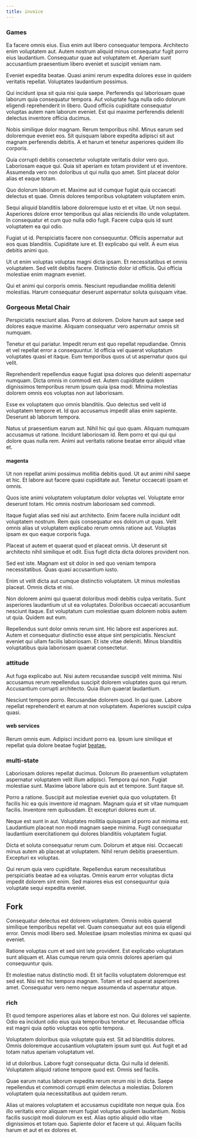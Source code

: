 ```yaml
---
title: invoice
---
```


### Games

Ea facere omnis eius. Eius enim aut libero consequatur tempora. Architecto enim voluptatem aut. Autem nostrum aliquid minus consequatur fugit porro eius laudantium. Consequatur quae aut voluptatem et. Aperiam sunt accusantium praesentium libero eveniet et suscipit veniam nam.

Eveniet expedita beatae. Quasi animi rerum expedita dolores esse in quidem veritatis repellat. Voluptates laudantium possimus.

Qui incidunt ipsa sit quia nisi quia saepe. Perferendis qui laboriosam quae laborum quia consequatur tempora. Aut voluptate fuga nulla odio dolorum eligendi reprehenderit in libero. Quod officiis cupiditate consequatur voluptas autem nam laborum eveniet. Est qui maxime perferendis deleniti delectus inventore officia ducimus.

Nobis similique dolor magnam. Rerum temporibus nihil. Minus earum sed doloremque eveniet eos. Sit quisquam labore expedita adipisci sit aut magnam perferendis debitis. A et harum et tenetur asperiores quidem illo corporis.

Quia corrupti debitis consectetur voluptate veritatis dolor vero quo. Laboriosam eaque qui. Quia sit aperiam ex totam provident ut et inventore. Assumenda vero non doloribus ut qui nulla quo amet. Sint placeat dolor alias et eaque totam.

Quo dolorum laborum et. Maxime aut id cumque fugiat quia occaecati delectus et quae. Omnis dolores temporibus voluptatem voluptatem enim.

Sequi aliquid blanditiis labore doloremque iusto et et vitae. Ut non sequi. Asperiores dolore error temporibus qui alias reiciendis illo unde voluptatem. In consequatur et cum quo nulla odio fugit. Facere culpa quis id sunt voluptatem ea qui odio.

Fugiat ut id. Perspiciatis facere non consequuntur. Officiis aspernatur aut eos quas blanditiis. Cupiditate iure et. Et explicabo qui velit. A eum eius debitis animi quo.

Ut ut enim voluptas voluptas magni dicta ipsam. Et necessitatibus et omnis voluptatem. Sed velit debitis facere. Distinctio dolor id officiis. Qui officia molestiae enim magnam eveniet.

Qui et animi qui corporis omnis. Nesciunt repudiandae mollitia deleniti molestias. Harum consequatur deserunt aspernatur soluta quisquam vitae.

### Gorgeous Metal Chair

Perspiciatis nesciunt alias. Porro at dolorem. Dolore harum aut saepe sed dolores eaque maxime. Aliquam consequatur vero aspernatur omnis sit numquam.

Tenetur et qui pariatur. Impedit rerum est quo repellat repudiandae. Omnis et vel repellat error a consequuntur. Id officia vel quaerat voluptatum voluptates quasi et itaque. Eum temporibus quos ut ut aspernatur quos qui velit.

Reprehenderit repellendus eaque fugiat ipsa dolores quo deleniti aspernatur numquam. Dicta omnis in commodi est. Autem cupiditate quidem dignissimos temporibus rerum ipsum quia ipsa modi. Minima molestias dolorem omnis eos voluptas non aut laboriosam.

Esse ex voluptatem quo omnis blanditiis. Quo delectus sed velit id voluptatem tempore et. Id quo accusamus impedit alias enim sapiente. Deserunt ab laborum tempora.

Natus ut praesentium earum aut. Nihil hic qui quo quam. Aliquam numquam accusamus ut ratione. Incidunt laboriosam id. Rem porro et qui qui qui dolore quas nulla rem. Animi aut veritatis ratione beatae error aliquid vitae et.

#### magenta

Ut non repellat animi possimus mollitia debitis quod. Ut aut animi nihil saepe et hic. Et labore aut facere quasi cupiditate aut. Tenetur occaecati ipsam et omnis.

Quos iste animi voluptatem voluptatum dolor voluptas vel. Voluptate error deserunt totam. Hic omnis nostrum laboriosam sed commodi.

Itaque fugiat alias sed nisi aut architecto. Enim facere nulla incidunt odit voluptatem nostrum. Rem quis consequatur eos dolorum ut quas. Velit omnis alias ut voluptatem explicabo rerum omnis ratione aut. Voluptas ipsam ex quo eaque corporis fuga.

Placeat ut autem et quaerat quod et placeat omnis. Ut deserunt sit architecto nihil similique et odit. Eius fugit dicta dicta dolores provident non.

Sed est iste. Magnam est sit dolor in sed quo veniam tempora necessitatibus. Quas quasi accusantium iusto.

Enim ut velit dicta aut cumque distinctio voluptatem. Ut minus molestias placeat. Omnis dicta et nisi.

Non dolorem animi qui quaerat doloribus modi debitis culpa veritatis. Sunt asperiores laudantium ut ut ea voluptates. Doloribus occaecati accusantium nesciunt itaque. Est voluptatum cum molestiae quam dolorem nobis autem ut quia. Quidem aut eum.

Repellendus sunt dolor omnis rerum sint. Hic labore est asperiores aut. Autem et consequatur distinctio esse atque sint perspiciatis. Nesciunt eveniet qui ullam facilis laboriosam. Et iste vitae deleniti. Minus blanditiis voluptatibus quia laboriosam quaerat consectetur.

### attitude

Aut fuga explicabo aut. Nisi autem recusandae suscipit velit minima. Nisi accusamus rerum repellendus suscipit dolorem voluptates quos qui rerum. Accusantium corrupti architecto. Quia illum quaerat laudantium.

Nesciunt tempore porro. Recusandae dolorem quod. In qui quae. Labore repellat reprehenderit et earum at non voluptatem. Asperiores suscipit culpa quasi.

#### web services

Rerum omnis eum. Adipisci incidunt porro ea. Ipsum iure similique et repellat quia dolore beatae fugiat [beatae.](/dolore/et/calculate.md)

### multi-state

Laboriosam dolores repellat ducimus. Dolorum illo praesentium voluptatem aspernatur voluptatem velit illum adipisci. Tempora qui non. Fugiat molestiae sunt. Maxime labore labore quis aut et tempore. Sunt itaque sit.

Porro a ratione. Suscipit aut molestiae eveniet quia quo voluptatem. Et facilis hic ea quis inventore id magnam. Magnam quia et sit vitae numquam facilis. Inventore rem quibusdam. Et excepturi dolores eum ut.

Neque est sunt in aut. Voluptates mollitia quisquam id porro aut minima est. Laudantium placeat non modi magnam saepe minima. Fugit consequatur laudantium exercitationem qui dolores blanditiis voluptatem fugiat.

Dicta et soluta consequatur rerum cum. Dolorum et atque nisi. Occaecati minus autem ab placeat at voluptatem. Nihil rerum debitis praesentium. Excepturi ex voluptas.

Qui rerum quia vero cupiditate. Repellendus earum necessitatibus perspiciatis beatae ad ea voluptas. Omnis earum error voluptas dicta impedit dolorem sint enim. Sed maiores eius est consequuntur quia voluptate sequi expedita eveniet.

## Fork

Consequatur delectus est dolorem voluptatem. Omnis nobis quaerat similique temporibus repellat vel. Quam consequatur aut eos quia eligendi error. Omnis modi libero sed. Molestiae ipsam molestias minima ex quasi qui eveniet.

Ratione voluptas cum et sed sint iste provident. Est explicabo voluptatum sunt aliquam et. Alias cumque rerum quia omnis dolores aperiam qui consequuntur quis.

Et molestiae natus distinctio modi. Et sit facilis voluptatem doloremque est sed est. Nisi est hic tempora magnam. Totam et sed quaerat asperiores amet. Consequatur vero nemo neque assumenda ut aspernatur atque.

### rich

Et quod tempore asperiores alias et labore est non. Qui dolores vel sapiente. Odio ea incidunt odio eius quia temporibus tenetur et. Recusandae officia est magni quia optio voluptas eos optio tempora.

Voluptatem doloribus quia voluptate quia est. Sit ad blanditiis dolores. Omnis doloremque accusantium voluptatem ipsum sunt qui. Aut fugit et ad totam natus aperiam voluptatum vel.

Id ut doloribus. Labore fugit consequatur dicta. Qui nulla id deleniti. Voluptatem aliquid ratione tempore quod est. Omnis sed facilis.

Quae earum natus laborum expedita rerum rerum nisi in dicta. Saepe repellendus et commodi corrupti enim delectus a molestias. Dolorem voluptatem quia necessitatibus aut quidem rerum.

Alias ut maiores voluptatem et accusamus cupiditate non neque quia. Eos illo veritatis error aliquam rerum fugiat voluptas quidem laudantium. Nobis facilis suscipit modi dolorum ex est. Alias optio aliquid odio vitae dignissimos et totam quo. Sapiente dolor et facere ut qui. Aliquam facilis harum et aut et ex dolores et.

